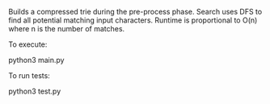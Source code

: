 Builds a compressed trie during the pre-process phase.
Search uses DFS to find all potential matching input characters.
Runtime is proportional to O(n) where n is the number of matches.

To execute:

python3 main.py

To run tests:

python3 test.py